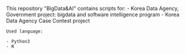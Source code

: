 This repository "BigData&AI" contains scripts for:
	- Korea Data Agency, Government project: bigdata and software intelligence program
	- Korea Data Agency Case Contest project

	Used language:

	- Python3
	- R

